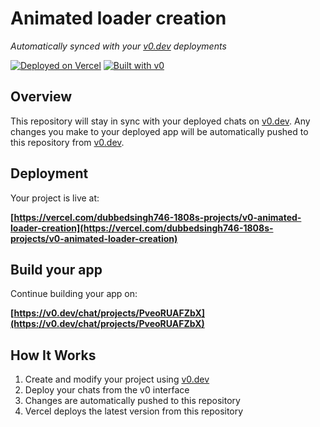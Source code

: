 # Animated loader creation

*Automatically synced with your [v0.dev](https://v0.dev) deployments*

[![Deployed on Vercel](https://img.shields.io/badge/Deployed%20on-Vercel-black?style=for-the-badge&logo=vercel)](https://vercel.com/dubbedsingh746-1808s-projects/v0-animated-loader-creation)
[![Built with v0](https://img.shields.io/badge/Built%20with-v0.dev-black?style=for-the-badge)](https://v0.dev/chat/projects/PveoRUAFZbX)

## Overview

This repository will stay in sync with your deployed chats on [v0.dev](https://v0.dev).
Any changes you make to your deployed app will be automatically pushed to this repository from [v0.dev](https://v0.dev).

## Deployment

Your project is live at:

**[https://vercel.com/dubbedsingh746-1808s-projects/v0-animated-loader-creation](https://vercel.com/dubbedsingh746-1808s-projects/v0-animated-loader-creation)**

## Build your app

Continue building your app on:

**[https://v0.dev/chat/projects/PveoRUAFZbX](https://v0.dev/chat/projects/PveoRUAFZbX)**

## How It Works

1. Create and modify your project using [v0.dev](https://v0.dev)
2. Deploy your chats from the v0 interface
3. Changes are automatically pushed to this repository
4. Vercel deploys the latest version from this repository